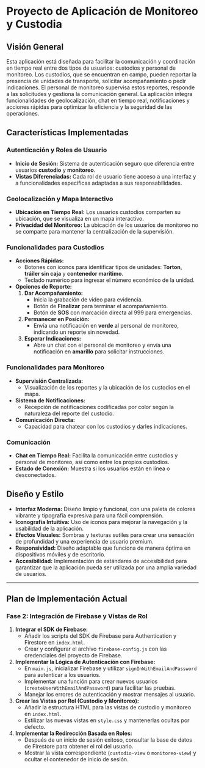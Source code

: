 
# **Proyecto de Aplicación de Monitoreo y Custodia**

## **Visión General**

Esta aplicación está diseñada para facilitar la comunicación y coordinación en tiempo real entre dos tipos de usuarios: custodios y personal de monitoreo. Los custodios, que se encuentran en campo, pueden reportar la presencia de unidades de transporte, solicitar acompañamiento o pedir indicaciones. El personal de monitoreo supervisa estos reportes, responde a las solicitudes y gestiona la comunicación general. La aplicación integra funcionalidades de geolocalización, chat en tiempo real, notificaciones y acciones rápidas para optimizar la eficiencia y la seguridad de las operaciones.

## **Características Implementadas**

### **Autenticación y Roles de Usuario**

*   **Inicio de Sesión:** Sistema de autenticación seguro que diferencia entre usuarios **custodio** y **monitoreo**.
*   **Vistas Diferenciadas:** Cada rol de usuario tiene acceso a una interfaz y a funcionalidades específicas adaptadas a sus responsabilidades.

### **Geolocalización y Mapa Interactivo**

*   **Ubicación en Tiempo Real:** Los usuarios custodios comparten su ubicación, que se visualiza en un mapa interactivo.
*   **Privacidad del Monitoreo:** La ubicación de los usuarios de monitoreo no se comparte para mantener la centralización de la supervisión.

### **Funcionalidades para Custodios**

*   **Acciones Rápidas:**
    *   Botones con iconos para identificar tipos de unidades: **Torton**, **tráiler sin caja** y **contenedor marítimo**.
    *   Teclado numérico para ingresar el número económico de la unidad.
*   **Opciones de Reporte:**
    1.  **Dar Acompañamiento:**
        *   Inicia la grabación de video para evidencia.
        *   Botón de **Finalizar** para terminar el acompañamiento.
        *   Botón de **SOS** con marcación directa al 999 para emergencias.
    2.  **Permanecer en Posición:**
        *   Envía una notificación en **verde** al personal de monitoreo, indicando un reporte sin novedad.
    3.  **Esperar Indicaciones:**
        *   Abre un chat con el personal de monitoreo y envía una notificación en **amarillo** para solicitar instrucciones.

### **Funcionalidades para Monitoreo**

*   **Supervisión Centralizada:**
    *   Visualización de los reportes y la ubicación de los custodios en el mapa.
*   **Sistema de Notificaciones:**
    *   Recepción de notificaciones codificadas por color según la naturaleza del reporte del custodio.
*   **Comunicación Directa:**
    *   Capacidad para chatear con los custodios y darles indicaciones.

### **Comunicación**

*   **Chat en Tiempo Real:** Facilita la comunicación entre custodios y personal de monitoreo, así como entre los propios custodios.
*   **Estado de Conexión:** Muestra si los usuarios están en línea o desconectados.

## **Diseño y Estilo**

*   **Interfaz Moderna:** Diseño limpio y funcional, con una paleta de colores vibrante y tipografía expresiva para una fácil comprensión.
*   **Iconografía Intuitiva:** Uso de iconos para mejorar la navegación y la usabilidad de la aplicación.
*   **Efectos Visuales:** Sombras y texturas sutiles para crear una sensación de profundidad y una experiencia de usuario premium.
*   **Responsividad:** Diseño adaptable que funciona de manera óptima en dispositivos móviles y de escritorio.
*   **Accesibilidad:** Implementación de estándares de accesibilidad para garantizar que la aplicación pueda ser utilizada por una amplia variedad de usuarios.

---

## **Plan de Implementación Actual**

### **Fase 2: Integración de Firebase y Vistas de Rol**

1.  **Integrar el SDK de Firebase:**
    *   Añadir los scripts del SDK de Firebase para Authentication y Firestore en `index.html`.
    *   Crear y configurar el archivo `firebase-config.js` con las credenciales del proyecto de Firebase.
2.  **Implementar la Lógica de Autenticación con Firebase:**
    *   En `main.js`, inicializar Firebase y utilizar `signInWithEmailAndPassword` para autenticar a los usuarios.
    *   Implementar una función para crear nuevos usuarios (`createUserWithEmailAndPassword`) para facilitar las pruebas.
    *   Manejar los errores de autenticación y mostrar mensajes al usuario.
3.  **Crear las Vistas por Rol (Custodio y Monitoreo):**
    *   Añadir la estructura HTML para las vistas de custodio y monitoreo en `index.html`.
    *   Estilizar las nuevas vistas en `style.css` y mantenerlas ocultas por defecto.
4.  **Implementar la Redirección Basada en Roles:**
    *   Después de un inicio de sesión exitoso, consultar la base de datos de Firestore para obtener el rol del usuario.
    *   Mostrar la vista correspondiente (`custodio-view` o `monitoreo-view`) y ocultar el contenedor de inicio de sesión.
